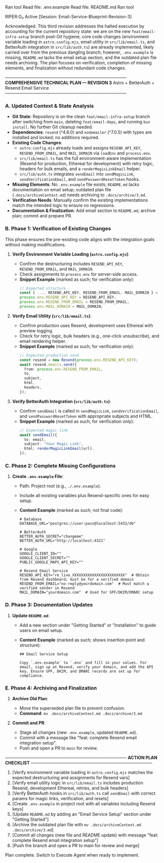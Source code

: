 Ran tool
Read file: .env.example
Read file: README.md
Ran tool

RIPER·Ω₃ Active [Session: Email-Service-Blueprint-Revision-3]

Acknowledged. This third revision addresses the halted execution by accounting for the current repository state: we are on the new `feat/email-infra-setup` branch post-Git hygiene; core code changes (environment variable loading in `astro.config.mjs`, email utility in `src/lib/email.ts`, and BetterAuth integration in `src/lib/auth.ts`) are already implemented, likely carried over from the previous dangling branch; however, `.env.example` is missing, `README.md` lacks the email setup section, and the outdated plan file needs archiving. The plan focuses on verification, completion of missing elements, and finalization without redundant code changes.

────────────────────────────────────────
**COMPREHENSIVE TECHNICAL PLAN — REVISION 3**
Astro + BetterAuth + Resend Email Service
────────────────────────────────────────

### **A. Updated Context & State Analysis**

- **Git State**: Repository is on the clean `feat/email-infra-setup` branch after switching from `main`, deleting `feat/email-deps`, and running `bun install`. No further Git cleanup needed.
- **Dependencies**: `resend` (^4.6.0) and `nodemailer` (^7.0.5) with types are installed and locked; no additions required.
- **Existing Code Changes**:
  - `astro.config.mjs` already loads and assigns `RESEND_API_KEY`, `RESEND_FROM_EMAIL`, and `MAIL_DOMAIN` via `loadEnv` and `process.env`.
  - `src/lib/email.ts` has the full environment-aware implementation (Resend for production, Ethereal for development) with retry logic, headers for bulk emails, and a `renderMagicLinkEmail` helper.
  - `src/lib/auth.ts` integrates `sendEmail` into `sendMagicLink`, `sendVerificationEmail`, and `sendPasswordResetToken` hooks.
- **Missing Elements**: No `.env.example` file exists; `README.md` lacks documentation on email setup; outdated plan file (`.docs/archiveContext.md`) needs archiving to `.docs/archive/3.md`.
- **Verification Needs**: Manually confirm the existing implementations match the intended logic to ensure no regressions.
- **Documentation & Finalization**: Add email section to `README.md`; archive plan; commit and prepare PR.

### **B. Phase 1: Verification of Existing Changes**

This phase ensures the pre-existing code aligns with the integration goals without making modifications.

1. **Verify Environment Variable Loading (`astro.config.mjs`)**:
   - Confirm the destructuring includes `RESEND_API_KEY`, `RESEND_FROM_EMAIL`, and `MAIL_DOMAIN`.
   - Check assignments to `process.env` for server-side access.
   - **Snippet Example** (marked as such; for verification only):
     ```js
     // Expected structure
     const { ..., RESEND_API_KEY, RESEND_FROM_EMAIL, MAIL_DOMAIN } = loadEnv(...);
     process.env.RESEND_API_KEY = RESEND_API_KEY;
     process.env.RESEND_FROM_EMAIL = RESEND_FROM_EMAIL;
     process.env.MAIL_DOMAIN = MAIL_DOMAIN;
     ```

2. **Verify Email Utility (`src/lib/email.ts`)**:
   - Confirm production uses Resend, development uses Ethereal with preview logging.
   - Check for retry logic, bulk headers (e.g., one-click unsubscribe), and email rendering helper.
   - **Snippet Example** (marked as such; for verification only):
     ```ts
     // Expected production send
     const resend = new Resend(process.env.RESEND_API_KEY);
     await resend.emails.send({
       from: process.env.RESEND_FROM_EMAIL,
       to,
       subject,
       html,
       headers,
     });
     ```

3. **Verify BetterAuth Integration (`src/lib/auth.ts`)**:
   - Confirm `sendEmail` is called in `sendMagicLink`, `sendVerificationEmail`, and `sendPasswordResetToken` with appropriate subjects and HTML.
   - **Snippet Example** (marked as such; for verification only):
     ```ts
     // Expected magic link
     await sendEmail({
       to: email,
       subject: "Your Magic Link",
       html: renderMagicLinkEmail(url),
     });
     ```

### **C. Phase 2: Complete Missing Configurations**

1. **Create `.env.example` File**:
   - Path: Project root (e.g., `./.env.example`).
   - Include all existing variables plus Resend-specific ones for easy setup.
   - **Content Example** (marked as such; not final code):

     ```
     # Database
     DATABASE_URL="postgres://user:pass@localhost:5432/db"

     # BetterAuth
     BETTER_AUTH_SECRET="changeme"
     BETTER_AUTH_URL="http://localhost:4321"

     # Google
     GOOGLE_CLIENT_ID=""
     GOOGLE_CLIENT_SECRET=""
     PUBLIC_GOOGLE_MAPS_API_KEY=""

     # Resend Email Service
     RESEND_API_KEY="re_live_XXXXXXXXXXXXXXXXXXXXXXXX"  # Obtain from Resend dashboard; must be for a verified domain
     RESEND_FROM_EMAIL="no-reply@yourdomain.com"  # Must match a verified sender in Resend
     MAIL_DOMAIN="yourdomain.com"  # Used for SPF/DKIM/DMARC setup
     ```

### **D. Phase 3: Documentation Updates**

1. **Update `README.md`**:
   - Add a new section under "Getting Started" or "Installation" to guide users on email setup.
   - **Content Example** (marked as such; shows insertion point and structure):

     ```
     ## Email Service Setup

     Copy `.env.example` to `.env` and fill in your values. For email, sign up at Resend, verify your domain, and add the API key. Ensure SPF, DKIM, and DMARC records are set up for compliance.
     ```

### **E. Phase 4: Archiving and Finalization**

1. **Archive Old Plan**:
   - Move the superseded plan file to prevent confusion.
   - **Command**: `mv .docs/archiveContext.md .docs/archive/3.md`

2. **Commit and PR**:
   - Stage all changes (new `.env.example`, updated `README.md`).
   - Commit with a message like "feat: complete Resend email integration setup".
   - Push and open a PR to `main` for review.

────────────────────────────────────────
**ACTION PLAN CHECKLIST**
────────────────────────────────────────

1. [Verify environment variable loading in `astro.config.mjs` matches the expected destructuring and assignments for Resend vars]
2. [Verify email utility logic in `src/lib/email.ts` includes production Resend, development Ethereal, retries, and bulk headers]
3. [Verify BetterAuth hooks in `src/lib/auth.ts` call `sendEmail` with correct params for magic links, verification, and resets]
4. [Create `.env.example` in project root with all variables including Resend keys]
5. [Update `README.md` by adding an "Email Service Setup" section under "Getting Started"]
6. [Archive the outdated plan file with `mv .docs/archiveContext.md .docs/archive/3.md`]
7. [Commit all changes (new file and README update) with message "feat: complete Resend email integration setup"]
8. [Push the branch and open a PR to main for review and merge]

Plan complete. Switch to Execute Agent when ready to implement.
